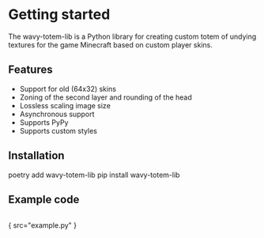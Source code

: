 # Getting started

The wavy-totem-lib is a Python library for creating custom totem of undying textures for the game Minecraft based on
custom player skins.

## Features

* Support for old (64x32) skins
* Zoning of the second layer and rounding of the head
* Lossless scaling image size
* Asynchronous support
* Supports PyPy
* Supports custom styles

## Installation

<tabs>
    <tab id="poetry-install" title="Poetry">
        <code-block>poetry add wavy-totem-lib</code-block>
    </tab>
    <tab id="pip-install" title="pip">
        <code-block>pip install wavy-totem-lib</code-block>
    </tab>
</tabs>

## Example code

```python
```

{ src="example.py" }
